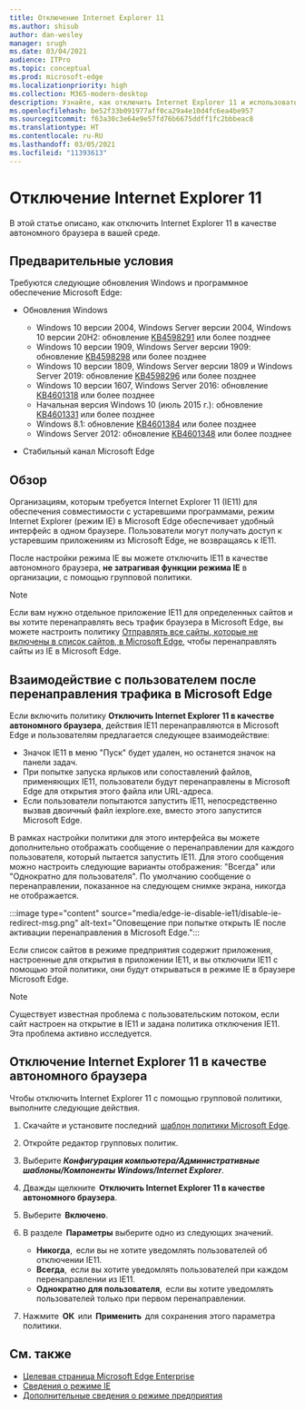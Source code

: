 ```yaml
---
title: Отключение Internet Explorer 11
ms.author: shisub
author: dan-wesley
manager: srugh
ms.date: 03/04/2021
audience: ITPro
ms.topic: conceptual
ms.prod: microsoft-edge
ms.localizationpriority: high
ms.collection: M365-modern-desktop
description: Узнайте, как отключить Internet Explorer 11 и использовать режим Internet Explorer в Microsoft Edge.
ms.openlocfilehash: be52f33b091977aff0ca29a4e10d4fc6ea4be957
ms.sourcegitcommit: f63a30c3e64e9e57fd76b6675ddff1fc2bbbeac8
ms.translationtype: HT
ms.contentlocale: ru-RU
ms.lasthandoff: 03/05/2021
ms.locfileid: "11393613"
---
```

# <a name="disable-internet-explorer-11"></a>Отключение Internet Explorer 11

В этой статье описано, как отключить Internet Explorer 11 в качестве автономного браузера в вашей среде.

## <a name="prerequisites"></a>Предварительные условия

Требуются следующие обновления Windows и программное обеспечение Microsoft Edge:

- Обновления Windows

  - Windows 10 версии 2004, Windows Server версии 2004, Windows 10 версии 20H2: обновление [KB4598291](https://support.microsoft.com/topic/february-2-2021-kb4598291-os-builds-19041-789-and-19042-789-preview-6a766199-a4f1-616e-1f5c-58bdc3ca5e3b) или более позднее
  - Windows 10 версии 1909, Windows Server версии 1909: обновление [KB4598298](https://support.microsoft.com/topic/january-21-2021-kb4598298-os-build-18363-1350-preview-02dfd9ba-91a2-1b82-dede-42f288c02511) или более позднее
  - Windows 10 версии 1809, Windows Server версии 1809 и Windows Server 2019: обновление [KB4598296](https://support.microsoft.com/topic/january-21-2021-kb4598296-os-build-17763-1728-preview-4c0931ff-45b7-ff59-5e00-c03b5afb363d) или более позднее
  - Windows 10 версии 1607, Windows Server 2016: обновление [KB4601318](https://support.microsoft.com/topic/february-9-2021-kb4601318-os-build-14393-4225-c5e3de6c-e3e6-ffb5-6197-48b9ce16446e) или более позднее
   - Начальная версия Windows 10 (июль 2015 г.): обновление [KB4601331](https://support.microsoft.com/office/february-9-2021%e2%80%94kb4601331-os-build-10240-18842-6227d078-fef3-8d67-27e0-1882e6cb79ff?ui=en-US&rs=en-US&ad=US) или более позднее
  - Windows 8.1: обновление [KB4601384](https://support.microsoft.com/topic/february-9-2021-kb4601384-monthly-rollup-16bdbb75-dd4b-2910-abc5-7891c9756b96) или более позднее
  - Windows Server 2012: обновление [KB4601348](https://support.microsoft.com/topic/february-9-2021-kb4601348-monthly-rollup-2c338c0c-73d6-fb80-cc91-f1a86e80db0c) или более позднее
  
- Стабильный канал Microsoft Edge


## <a name="overview"></a>Обзор

Организациям, которым требуется Internet Explorer 11 (IE11) для обеспечения совместимости с устаревшими программами, режим Internet Explorer (режим IE) в Microsoft Edge обеспечивает удобный интерфейс в одном браузере. Пользователи могут получать доступ к устаревшим приложениям из Microsoft Edge, не возвращаясь к IE11.

После настройки режима IE вы можете отключить IE11 в качестве автономного браузера, **не затрагивая функции режима IE** в организации, с помощью групповой политики.

> [!NOTE]
> Если вам нужно отдельное приложение IE11 для определенных сайтов и вы хотите перенаправлять весь трафик браузера в Microsoft Edge, вы можете настроить политику [Отправлять все сайты, которые не включены в список сайтов, в Microsoft Edge](https://docs.microsoft.com/deployedge/edge-ie-mode-policies#redirect-sites-from-ie-to-microsoft-edge), чтобы перенаправлять сайты из IE в Microsoft Edge.

## <a name="user-experience-after-redirecting-traffic-to-microsoft-edge"></a>Взаимодействие с пользователем после перенаправления трафика в Microsoft Edge

Если включить политику **Отключить Internet Explorer 11 в качестве автономного браузера**, действия IE11 перенаправляются в Microsoft Edge и пользователям предлагается следующее взаимодействие:

- Значок IE11 в меню "Пуск" будет удален, но останется значок на панели задач.
- При попытке запуска ярлыков или сопоставлений файлов, применяющих IE11, пользователи будут перенаправлены в Microsoft Edge для открытия этого файла или URL-адреса.
- Если пользователи попытаются запустить IE11, непосредственно вызвав двоичный файл iexplore.exe, вместо этого запустится Microsoft Edge.

В рамках настройки политики для этого интерфейса вы можете дополнительно отображать сообщение о перенаправлении для каждого пользователя, который пытается запустить IE11. Для этого сообщения можно настроить следующие варианты отображения: "Всегда" или "Однократно для пользователя". По умолчанию сообщение о перенаправлении, показанное на следующем снимке экрана, никогда не отображается.

:::image type="content" source="media/edge-ie-disable-ie11/disable-ie-redirect-msg.png" alt-text="Оповещение при попытке открыть IE после активации перенаправления в Microsoft Edge.":::

Если список сайтов в режиме предприятия содержит приложения, настроенные для открытия в приложении IE11, и вы отключили IE11 с помощью этой политики, они будут открываться в режиме IE в браузере Microsoft Edge.
> [!NOTE]
> Существует известная проблема с пользовательским потоком, если сайт настроен на открытие в IE11 и задана политика отключения IE11. Эта проблема активно исследуется.

## <a name="disable-internet-explorer-11-as-a-standalone-browser"></a>Отключение Internet Explorer 11 в качестве автономного браузера

Чтобы отключить Internet Explorer 11 с помощью групповой политики, выполните следующие действия.

1. Скачайте и установите последний  [шаблон политики Microsoft Edge](https://www.microsoft.com/edge/business/download).
2. Откройте редактор групповых политик.
3. Выберите ***Конфигурация компьютера/Административные шаблоны/Компоненты Windows/Internet Explorer***. 
4. Дважды щелкните  **Отключить Internet Explorer 11 в качестве автономного браузера**.
5. Выберите  **Включено**.
6. В разделе  **Параметры** выберите одно из следующих значений.

   - **Никогда**,  если вы не хотите уведомлять пользователей об отключении IE11.
   - **Всегда**,  если вы хотите уведомлять пользователей при каждом перенаправлении из IE11.
   - **Однократно для пользователя**,  если вы хотите уведомлять пользователей только при первом перенаправлении.

7. Нажмите  **ОК**  или  **Применить**  для сохранения этого параметра политики.

## <a name="see-also"></a>См. также

- [Целевая страница Microsoft Edge Enterprise](https://aka.ms/EdgeEnterprise)
- [Сведения о режиме IE](https://docs.microsoft.com/deployedge/edge-ie-mode)
- [Дополнительные сведения о режиме предприятия](https://docs.microsoft.com/internet-explorer/ie11-deploy-guide/enterprise-mode-overview-for-ie11)
